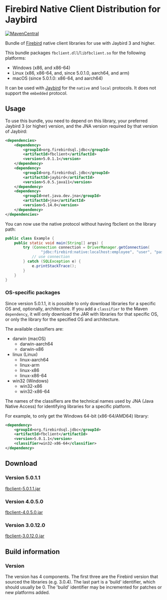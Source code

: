 Firebird Native Client Distribution for Jaybird
===============================================

[![MavenCentral](https://maven-badges.herokuapp.com/maven-central/org.firebirdsql.jdbc/fbclient/badge.svg)](https://maven-badges.herokuapp.com/maven-central/org.firebirdsql.jdbc/fbclient/)

Bundle of [Firebird](https://www.firebirdsql.org/) native client libraries for
use with Jaybird 3 and higher.

This bundle packages `fbclient.dll`/`libfbclient.so` for the following 
platforms:

* Windows (x86, and x86-64)
* Linux (x86, x86-64, and, since 5.0.1.0, aarch64, and arm)
* macOS (since 5.0.1.0: x86-64, and aarch64)

It can be used with [Jaybird](https://github.com/FirebirdSQL/jaybird) for 
the `native` and `local` protocols. It does not support the `embedded` protocol.

Usage
-----

To use this bundle, you need to depend on this library, your preferred 
Jaybird 3 (or higher) version, and the JNA version required by that version of 
Jaybird:

```xml
<dependencies>
    <dependency>
        <groupId>org.firebirdsql.jdbc</groupId>
        <artifactId>fbclient</artifactId>
        <version>5.0.1.1</version>
    </dependency>
    <dependency>
        <groupId>org.firebirdsql.jdbc</groupId>
        <artifactId>jaybird</artifactId>
        <version>5.0.5.java11</version>
    </dependency>
    <dependency>
        <groupId>net.java.dev.jna</groupId>
        <artifactId>jna</artifactId>
        <version>5.14.0</version>
    </dependency>
</dependencies>
```

You can now use the native protocol without having fbclient on the library path:

```java
public class Example {
    public static void main(String[] args) {
        try (Connection connection = DriverManager.getConnection(
                "jdbc:firebird:native:localhost:employee", "user", "password")) {
            // use connection
        } catch (SQLException e) {
            e.printStackTrace();
        }
    }
}
```

### OS-specific packages

Since version 5.0.1.1, it is possible to only download libraries for a specific
OS and, optionally, architecture. If you add a `classifier` to the Maven
`dependency`, it will only download the JAR with libraries for that specific OS,
or only the library for the specified OS and architecture.

The available classifiers are:

* darwin (macOS)
  * darwin-aarch64
  * darwin-x86
* linux (Linux)
  * linux-aarch64
  * linux-arm
  * linux-x86
  * linux-x86-64
* win32 (Windows)
  * win32-x86
  * win32-x86-64

The names of the classifiers are the technical names used by JNA (Java Native 
Access) for identifying libraries for a specific platform.
    
For example, to only get the Windows 64-bit (x86-64/AMD64) library:

```xml
<dependency>
    <groupId>org.firebirdsql.jdbc</groupId>
    <artifactId>fbclient</artifactId>
    <version>5.0.1.1</version>
    <classifier>win32-x86-64</classifier>
</dependency>
```

Download
--------

### Version 5.0.1.1 ###

[fbclient-5.0.1.1.jar](https://repo1.maven.org/maven2/org/firebirdsql/jdbc/fbclient/5.0.1.1/)

### Version 4.0.5.0 ###

[fbclient-4.0.5.0.jar](https://repo1.maven.org/maven2/org/firebirdsql/jdbc/fbclient/4.0.5.0/)

### Version 3.0.12.0 ###

[fbclient-3.0.12.0.jar](https://repo1.maven.org/maven2/org/firebirdsql/jdbc/fbclient/3.0.12.0/)

Build information
-----------------

### Version ###

The version has 4 components. The first three are the Firebird version that
sourced the libraries (e.g. 3.0.4). The last part is a 'build' identifier, which
should usually be 0. The 'build' identifier may be incremented for patches or
new platforms added. 
